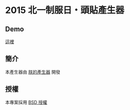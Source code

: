 # 2015 北一制服日・頭貼產生器

## Demo

[這裡](http://goooooooogle.github.io/profile-picture-generator/)


## 簡介

本產生器由 [朕的產生器](https://www.facebook.com/kxgen) 開發


## 授權

本專案採用 [BSD 授權](https://github.com/goooooooogle/profile-picture-generator/blob/master/LICENSE)
